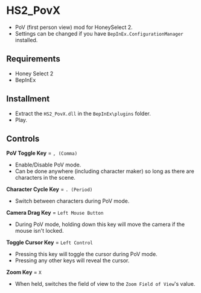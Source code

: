 # HS2_PovX
* PoV (first person view) mod for HoneySelect 2.
* Settings can be changed if you have `BepInEx.ConfigurationManager` installed.

## Requirements
* Honey Select 2
* BepInEx

## Installment
* Extract the `HS2_PovX.dll` in the `BepInEx\plugins` folder.
* Play.

## Controls
__PoV Toggle Key__ = `, (Comma)`
* Enable/Disable PoV mode.
* Can be done anywhere (including character maker) so long as there are characters in the scene.

__Character Cycle Key__ = `. (Period)`
* Switch between characters during PoV mode.

__Camera Drag Key__ = `Left Mouse Button`
* During PoV mode, holding down this key will move the camera if the mouse isn't locked.

__Toggle Cursor Key__ = `Left Control`
* Pressing this key will toggle the cursor during PoV mode.
* Pressing any other keys will reveal the cursor.

__Zoom Key__ = `X`
* When held, switches the field of view to the `Zoom Field of View`'s value.
